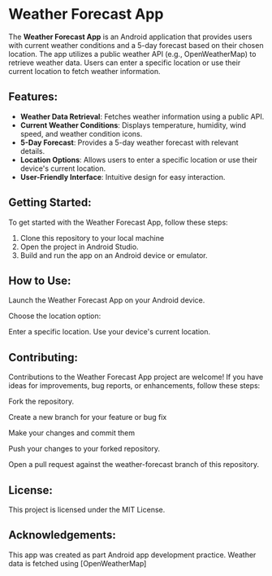 # Weather Forecast App

The **Weather Forecast App** is an Android application that provides users with current weather conditions and a 5-day forecast based on their chosen location. The app utilizes a public weather API (e.g., OpenWeatherMap) to retrieve weather data. Users can enter a specific location or use their current location to fetch weather information.

## Features:

- **Weather Data Retrieval**: Fetches weather information using a public API.
- **Current Weather Conditions**: Displays temperature, humidity, wind speed, and weather condition icons.
- **5-Day Forecast**: Provides a 5-day weather forecast with relevant details.
- **Location Options**: Allows users to enter a specific location or use their device's current location.
- **User-Friendly Interface**: Intuitive design for easy interaction.



## Getting Started:

To get started with the Weather Forecast App, follow these steps:

1. Clone this repository to your local machine
2. Open the project in Android Studio.
3. Build and run the app on an Android device or emulator.

## How to Use:
Launch the Weather Forecast App on your Android device.

Choose the location option:

Enter a specific location.
Use your device's current location.

## Contributing:
Contributions to the Weather Forecast App project are welcome! If you have ideas for improvements, bug reports, or enhancements, follow these steps:

Fork the repository.

Create a new branch for your feature or bug fix

Make your changes and commit them

Push your changes to your forked repository.

Open a pull request against the weather-forecast branch of this repository.


## License:
This project is licensed under the MIT License.


## Acknowledgements:
This app was created as part  Android app development practice.
Weather data is fetched using [OpenWeatherMap]
